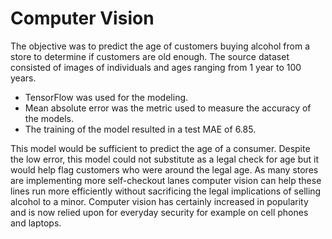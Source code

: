 # Computer Vision
The objective was to predict the age of customers buying alcohol from a store to determine if customers are old enough. The source dataset consisted of images of individuals and ages ranging from 1 year to 100 years. 

 - TensorFlow was used for the modeling.
 - Mean absolute error was the metric used to measure the accuracy of the models.
 - The training of the model resulted in a test MAE of 6.85.
 
This model would be sufficient to predict the age of a consumer. Despite the low error, this model could not substitute as a legal check for age but it would help flag customers who were around the legal age. As many stores are implementing more self-checkout lanes computer vision can help these lines run more efficiently without sacrificing the legal implications of selling alcohol to a minor. Computer vision has certainly increased in popularity and is now relied upon for everyday security for example on cell phones and laptops.
